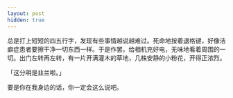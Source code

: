 ```yaml
---
layout: post
hidden: true
---
```

总是打上短短的四五行字，发现有些事情越说越难过。死命地按着退格键，好像洁癖症患者要擦干净一切东西一样。于是作罢。给相机充好电，无味地看着周围的一切。出门左转再左转，有一片开满灌木的草地，几株安静的小粉花，开得正浓烈。

「这分明是韭兰啦。」

要是你在我身边的话，你一定会这么说吧。